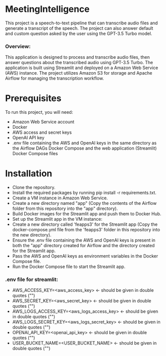 # MeetingIntelligence

This project is a speech-to-text pipeline that can transcribe audio files and generate a transcript of the speech. The project can also answer default and custom question asked by the user using the GPT-3.5 Turbo model.

### Overview:

This application is designed to process and transcribe audio files, then answer questions about the transcribed audio using GPT-3.5 Turbo. The application is built using Streamlit and deployed on a Amazon Web Service (AWS) instance. The project utilizes Amazon S3 for storage and Apache Airflow for managing the transcription workflow.

# Prerequisites

To run this project, you will need:

- Amazon Web Service account
- Docker
- AWS access and secret keys
- OpenAI API key
- .env file containing the AWS and OpenAI keys in the same directory as the Airflow DAGs Docker Compose and the web application (Streamlit) Docker Compose files

# Installation

- Clone the repository.
- Install the required packages by running pip install -r requirements.txt.
- Create a VM instance in Amazon Web Service.
- Create a new directory named "app" (Copy the contents of the Airflow folder from this repository into the "app" directory).
- Build Docker images for the Streamlit app and push them to Docker Hub.
- Set up the Streamlit app in the VM instance:
- Create a new directory called 'feapps3' for the Streamlit app (Copy the docker-compose.yml file from the 'feapps3' folder in this repository into the new directory).
- Ensure the .env file containing the AWS and OpenAI keys is present in both the "app" directory created for Airflow and the directory created for the Streamlit app.
- Pass the AWS and OpenAI keys as environment variables in the Docker Compose file.
- Run the Docker Compose file to start the Streamlit app.


### .env file for streamlit:
- AWS_ACCESS_KEY=<aws_access_key> <- should be given in double quotes ("")
- AWS_SECRET_KEY=<aws_secret_key> <- should be given in double quotes ("")
- AWS_LOGS_ACCESS_KEY=<aws_logs_access_key> <- should be given in double quotes ("")
- AWS_LOGS_SECRET_KEY=<aws_logs_secret_key> <- should be given in double quotes ("")
- OPENAI_API_KEY=<openai_api_key> <- should be given in double quotes ("")
- USER_BUCKET_NAME=<USER_BUCKET_NAME> <- should be given in double quotes ("")
